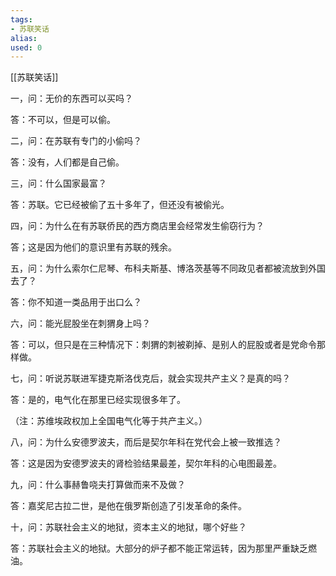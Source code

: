 ```yaml
---
tags: 
- 苏联笑话 
alias:
used: 0
---
```

[[苏联笑话]]

一，问：无价的东西可以买吗？

答：不可以，但是可以偷。

二，问：在苏联有专门的小偷吗？

答：没有，人们都是自己偷。

三，问：什么国家最富？

答：苏联。它已经被偷了五十多年了，但还没有被偷光。

四，问：为什么在有苏联侨民的西方商店里会经常发生偷窃行为？

答；这是因为他们的意识里有苏联的残余。

五，问：为什么索尔仁尼琴、布科夫斯基、博洛茨基等不同政见者都被流放到外国去了？

答：你不知道一类品用于出口么？

六，问：能光屁股坐在刺猬身上吗？

答：可以，但只是在三种情况下：刺猬的刺被剃掉、是别人的屁股或者是党命令那样做。

七，问：听说苏联进军捷克斯洛伐克后，就会实现共产主义？是真的吗？

答：是的，电气化在那里已经实现很多年了。

（注：苏维埃政权加上全国电气化等于共产主义。）

八，问：为什么安德罗波夫，而后是契尔年科在党代会上被一致推选？

答：这是因为安德罗波夫的肾检验结果最差，契尔年科的心电图最差。


九，问：什么事赫鲁哓夫打算做而来不及做？

答：嘉奖尼古拉二世，是他在俄罗斯创造了引发革命的条件。

十，问：苏联社会主义的地狱，资本主义的地狱，哪个好些？

答：苏联社会主义的地狱。大部分的炉子都不能正常运转，因为那里严重缺乏燃油。